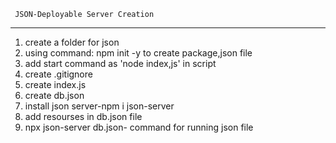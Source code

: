 

     JSON-Deployable Server Creation
   -----------------------------------
   1. create a folder for json
   2. using command: npm init -y to create package,json file
   3. add start command as 'node index,js' in script
   4. create .gitignore
   5. create index.js
   6. create db.json
   7. install json server-npm i json-server
   8. add resourses in db.json file
   9. npx json-server db.json- command for running json file